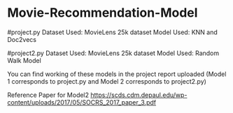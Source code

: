 # Movie-Recommendation-Model

#project.py
Dataset Used: MovieLens 25k dataset
Model Used: KNN and Doc2vecs

#project2.py
Dataset Used: MovieLens 25k dataset
Model Used: Random Walk Model

You can find working of these models in the project report uploaded 
(Model 1 corresponds to project.py and Model 2 corresponds to project2.py)

Reference Paper for Model2
https://scds.cdm.depaul.edu/wp-content/uploads/2017/05/SOCRS_2017_paper_3.pdf

